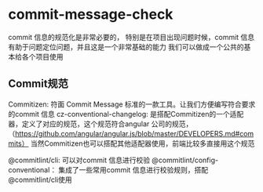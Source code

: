 # commit-message-check
commit 信息的规范化是非常必要的， 特别是在项目出现问题时候，commit 信息有助于问题定位问题，并且这是一个非常基础的能力
我们可以做成一个公共的基本给各个项目使用

## Commit规范
Commitizen: 符面 Commit Message 标准的一款工具。让我们方便编写符合要求的commit 信息
cz-conventional-changelog: 是搭配Commitizen的一个适配器，定义了对应的规范，这个规范符合angular 公司的规范，（https://github.com/angular/angular.js/blob/master/DEVELOPERS.md#commits）
当然Commitizen也可以搭配其他适配器使用，前端比较多直接用这个规范

@commitlint/cli: 可以对commit 信息进行校验
@commitlint/config-conventional： 集成了一些常用commit 信息进行校验规则，搭配@commitlint/cli使用

## 